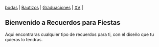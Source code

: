 [bodas](./bodas.md) | [Bautizos](./bautizos.md) | [Graduaciones](./graduaciones.md) | [XV](./xv.md) | 

## Bienvenido a Recuerdos para Fiestas
Aqui encontraras cualquier tipo de recuerdos para ti, con el diseño que tu quieras lo tendras.


